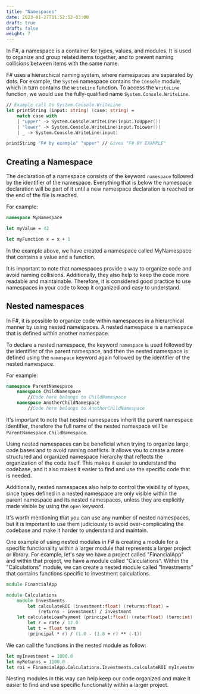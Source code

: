 ```yaml
---
title: "Namespaces"
date: 2023-01-27T11:52:52-03:00
draft: true
draft: false
weight: 7
---
```


In F#, a namespace is a container for types, values, and modules. It is used to organize and group related items together, and to prevent naming collisions between items with the same name.

F# uses a hierarchical naming system, where namespaces are separated by dots. For example, the `System` namespace contains the `Console` module, which in turn contains the `WriteLine` function. To access the `WriteLine` function, we would use the fully-qualified name `System.Console.WriteLine`.

```fsharp
// Example call to System.Console.WriteLine
let printString (input: string) (case: string) =
    match case with
    | "upper" -> System.Console.WriteLine(input.ToUpper())
    | "lower" -> System.Console.WriteLine(input.ToLower())
    | _ -> System.Console.WriteLine(input)

printString "F# by example" "upper" // Gives "F# BY EXAMPLE"
```

## Creating a Namespace

The declaration of a namespace consists of the keyword `namespace` followed by the identifier of the namespace. Everything that is below the namespace declaration will be part of it until a new namespace declaration is reached or the end of the file is reached. 

For example:

```fsharp
namespace MyNamespace

let myValue = 42

let myFunction x = x + 1
```

In the example above, we have created a namespace called MyNamespace that contains a value and a function.

It is important to note that namespaces provide a way to organize code and avoid naming collisions. Additionally, they also help to keep the code more readable and maintainable. Therefore, it is considered good practice to use namespaces in your code to keep it organized and easy to understand.

## Nested namespaces

In F#, it is possible to organize code within namespaces in a hierarchical manner by using nested namespaces. A nested namespace is a namespace that is defined within another namespace.

To declare a nested namespace, the keyword `namespace` is used followed by the identifier of the parent namespace, and then the nested namespace is defined using the `namespace` keyword again followed by the identifier of the nested namespace. 

For example:
```fsharp
namespace ParentNamespace
    namespace ChildNamespace
        //Code here belongs to ChildNamespace
    namespace AnotherChildNamespace
        //Code here belongs to AnotherChildNamespace
```

It's important to note that nested namespaces inherit the parent namespace identifier, therefore the full name of the nested namespace will be `ParentNamespace.ChildNamespace`.

Using nested namespaces can be beneficial when trying to organize large code bases and to avoid naming conflicts. It allows you to create a more structured and organized namespace hierarchy that reflects the organization of the code itself. This makes it easier to understand the codebase, and it also makes it easier to find and use the specific code that is needed.

Additionally, nested namespaces also help to control the visibility of types, since types defined in a nested namespace are only visible within the parent namespace and its nested namespaces, unless they are explicitly made visible by using the `open` keyword.

It's worth mentioning that you can use any number of nested namespaces, but it is important to use them judiciously to avoid over-complicating the codebase and make it harder to understand and maintain.

One example of using nested modules in F# is creating a module for a specific functionality within a larger module that represents a larger project or library. For example, let's say we have a project called "FinancialApp" and within that project, we have a module called "Calculations". Within the "Calculations" module, we can create a nested module called "Investments" that contains functions specific to investment calculations.

```fsharp
module FinancialApp

module Calculations
    module Investments
        let calculateROI (investment:float) (returns:float) = 
            (returns - investment) / investment
    let calculateLoanPayment (principal:float) (rate:float) (term:int) = 
        let r = rate / 12.0
        let t = float term
        (principal * r) / (1.0 - (1.0 + r) ** (-t))
```

We can call the functions in the nested module as follow:

```fsharp
let myInvestment = 1000.0
let myReturns = 1100.0
let roi = FinancialApp.Calculations.Investments.calculateROI myInvestment myReturns
```

Nesting modules in this way can help keep our code organized and make it easier to find and use specific functionality within a larger project.